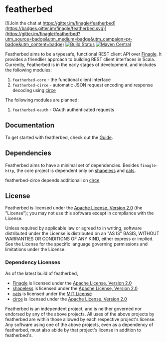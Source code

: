 # featherbed

[![Join the chat at https://gitter.im/finagle/featherbed](https://badges.gitter.im/finagle/featherbed.svg)](https://gitter.im/finagle/featherbed?utm_source=badge&utm_medium=badge&utm_campaign=pr-badge&utm_content=badge)
[![Build Status](https://img.shields.io/travis/finagle/featherbed/master.svg)](https://travis-ci.org/finagle/featherbed)
[![Maven Central](https://img.shields.io/maven-central/v/io.github.finagle/featherbed-core_2.12.svg)](https://maven-badges.herokuapp.com/maven-central/io.github.finagle/featherbed-core_2.12)

Featherbed aims to be a typesafe, functional REST client API over [Finagle](https://github.com/twitter/finagle).
It provides a friendlier approach to building REST client interfaces in Scala.  Currently, Featherbed
is in the early stages of development, and includes the following modules:

 1. `featherbed-core` - the functional client interface
 2. `featherbed-circe` - automatic JSON request encoding and response decoding using [circe](https://github.com/travisbrown/circe)

The following modules are planned:

 1. `featherbed-oauth` - OAuth authenticated requests

## Documentation
To get started with featherbed, check out the [Guide](https://finagle.github.io/featherbed/doc/).

## Dependencies

Featherbed aims to have a minimal set of dependencies.  Besides `finagle-http`, the core project is
dependent only on [shapeless](https://github.com/milessabin/shapeless) and [cats](https://github.com/typelevel/cats).

featherbed-circe depends additionall on [circe](https://github.com/travisbrown/circe)

## License

Featherbed is licensed under the [Apache License, Version 2.0](http://www.apache.org/licenses/LICENSE-2.0)
(the "License"); you may not use this software except in compliance with the License.

Unless required by applicable law or agreed to in writing, software distributed under the License is distributed on an
"AS IS" BASIS, WITHOUT WARRANTIES OR CONDITIONS OF ANY KIND, either express or implied. See the License for the specific
language governing permissions and limitations under the License.

### Dependency Licenses

As of the latest build of featherbed,

 * [Finagle](https://github.com/twitter/finagle) is licensed under the [Apache License, Version 2.0](http://www.apache.org/licenses/LICENSE-2.0)
 * [shapeless](https://github.com/milessabin/shapeless) is licensed under the [Apache License, Version 2.0](http://www.apache.org/licenses/LICENSE-2.0)
 * [cats](https://github.com/typelevel/cats) is licensed under the [MIT License](http://opensource.org/licenses/mit-license.php)
 * [circe](https://github.com/travisbrown/circe) is licensed under the [Apache License, Version 2.0](http://www.apache.org/licenses/LICENSE-2.0)

Featherbed is an independent project, and is neither governed nor endorsed by any of the above projects.  All uses of
the above projects by featherbed are within those allowed by each respective project's license.  Any software using
one of the above projects, even as a dependency of featherbed, must also abide by that project's license in addition to
featherbed's.
